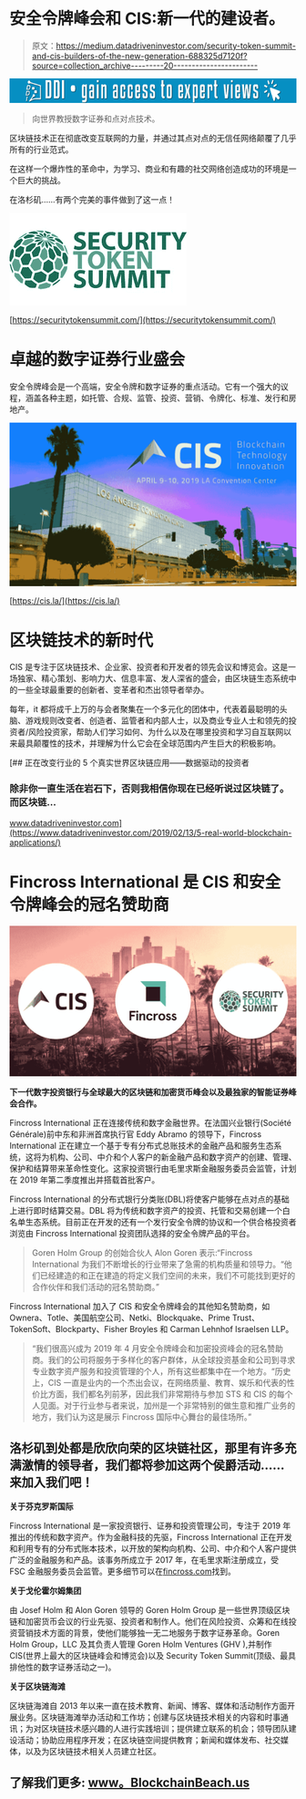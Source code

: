 # 安全令牌峰会和 CIS:新一代的建设者。

> 原文：<https://medium.datadriveninvestor.com/security-token-summit-and-cis-builders-of-the-new-generation-688325d7120f?source=collection_archive---------20----------------------->

[![](img/c9949ad390c40ebbbdb8c2f4d028f059.png)](http://www.track.datadriveninvestor.com/1B9E)

> 向世界教授数字证券和点对点技术。

区块链技术正在彻底改变互联网的力量，并通过其点对点的无信任网络颠覆了几乎所有的行业范式。

在这样一个爆炸性的革命中，为学习、商业和有趣的社交网络创造成功的环境是一个巨大的挑战。

在洛杉矶……有两个完美的事件做到了这一点！

![](img/354703e29cd923962cad32db9cd96e58.png)

[https://securitytokensummit.com/](https://securitytokensummit.com/)

# 卓越的数字证券行业盛会

安全令牌峰会是一个高端，安全令牌和数字证券的重点活动。它有一个强大的议程，涵盖各种主题，如托管、合规、监管、投资、营销、令牌化、标准、发行和房地产。

![](img/04c058151632d0d27cbb294696a21619.png)

[https://cis.la/](https://cis.la/)

# 区块链技术的新时代

CIS 是专注于区块链技术、企业家、投资者和开发者的领先会议和博览会。这是一场独家、精心策划、影响力大、信息丰富、发人深省的盛会，由区块链生态系统中的一些全球最重要的创新者、变革者和杰出领导者举办。

每年，it 都将成千上万的与会者聚集在一个多元化的团体中，代表着最聪明的头脑、游戏规则改变者、创造者、监管者和内部人士，以及商业专业人士和领先的投资者/风险投资家，帮助人们学习如何、为什么以及在哪里投资和学习自互联网以来最具颠覆性的技术，并理解为什么它会在全球范围内产生巨大的积极影响。

[](https://www.datadriveninvestor.com/2019/02/13/5-real-world-blockchain-applications/) [## 正在改变行业的 5 个真实世界区块链应用——数据驱动的投资者

### 除非你一直生活在岩石下，否则我相信你现在已经听说过区块链了。而区块链…

www.datadriveninvestor.com](https://www.datadriveninvestor.com/2019/02/13/5-real-world-blockchain-applications/) 

# Fincross International 是 CIS 和安全令牌峰会的冠名赞助商

![](img/b28b94db8e6e113476b91f6195bc4e79.png)

**下一代数字投资银行与全球最大的区块链和加密货币峰会以及最独家的智能证券峰会合作。**

Fincross International 正在连接传统和数字金融世界。在法国兴业银行(Société Générale)前中东和非洲首席执行官 Eddy Abramo 的领导下，Fincross International 正在建立一个基于专有分布式总账技术的金融产品和服务生态系统，这将为机构、公司、中介和个人客户的新金融产品和数字资产的创建、管理、保护和结算带来革命性变化。这家投资银行由毛里求斯金融服务委员会监管，计划在 2019 年第二季度推出并搭载首批客户。

Fincross International 的分布式银行分类账(DBL)将使客户能够在点对点的基础上进行即时结算交易。DBL 将为传统和数字资产的投资、托管和交易创建一个白名单生态系统。目前正在开发的还有一个发行安全令牌的协议和一个供合格投资者浏览由 Fincross International 投资团队选择的安全令牌产品的平台。

> Goren Holm Group 的创始合伙人 Alon Goren 表示:“Fincross International 为我们不断增长的行业带来了急需的机构质量和领导力。“他们已经建造的和正在建造的将定义我们空间的未来，我们不可能找到更好的合作伙伴和我们活动的冠名赞助商。”

Fincross International 加入了 CIS 和安全令牌峰会的其他知名赞助商，如 Ownera、Totle、美国航空公司、Netki、Blockquake、Prime Trust、TokenSoft、Blockparty、Fisher Broyles 和 Carman Lehnhof Israelsen LLP。

> “我们很高兴成为 2019 年 4 月安全令牌峰会和加密投资峰会的冠名赞助商。我们的公司将服务于多样化的客户群体，从全球投资基金和公司到寻求专业数字资产服务和投资管理的个人，所有这些都集中在一个地方。“历史上，CIS 一直是业内的一个杰出会议，在网络质量、教育、娱乐和代表的性价比方面，我们都名列前茅，因此我们非常期待与参加 STS 和 CIS 的每个人见面。对于行业参与者来说，加州是一个非常特别的做生意和推广业务的地方，我们认为这是展示 Fincross 国际中心舞台的最佳场所。”

## 洛杉矶到处都是欣欣向荣的区块链社区，那里有许多充满激情的领导者，我们都将参加这两个侯爵活动……来加入我们吧！

**关于芬克罗斯国际**

Fincross International 是一家投资银行、证券和投资管理公司，专注于 2019 年推出的传统和数字资产。作为金融科技的先驱，Fincross International 正在开发和利用专有的分布式账本技术，以开放的架构向机构、公司、中介和个人客户提供广泛的金融服务和产品。该事务所成立于 2017 年，在毛里求斯注册成立，受 FSC 金融服务委员会监管。更多细节可以在[fincross.com](https://hm.t.hubspotemail.net/e2t/c/*W2fbkF-46FyNNW2xpB_76VHDgq0/*W2x78qM7s0HjHW5kyjkK6-9Cpb0/5/f18dQhb0J5C3BZ3fV5Q5f699bZQHVX00V71f53_MTp9cZ3R5hFjW4cm2zw4mKLS-W3M3CVk49PHckW1JxwY51Ld4VbW3_QfJ73_YkBwW3P48s049Kwt1W1mp5Cq3K6j0kN4cJ2YP2c72GW43Xxsw3JML-hW3vd6mL3T0nsDVLG53r3H6xvkW2dyN845nQJNRW4fGC1K2dMbQJW3R4SSx3DQGFFW2nT8K04t3y7PW38tyVh3QRKdHW3b9yhQ22TMvmW2-kszT21qXM5W2KTNfV3T2Yw2W215Szz3QCBGLW3glkTT25dWj4W2WsvyK3Chg5FW2FYXpS3Ch_KGW2Tt9Zf3SX5dRW3yPLhY30FH5dW3t_yn22FHQ6tW2HZtCm3R4TymW2dMdxM2lh4ybN2XZgmKmSTJlW3P4GBh41Szx4N3_4l8sBzPlNVmVQh279ZFBQN9jl0pY25wL-W96HPsQ8zjNtTW5r7YVK1G1WTdD2lxqdPyXTf1ct9xR03)找到。

**关于戈伦霍尔姆集团**

由 Josef Holm 和 Alon Goren 领导的 Goren Holm Group 是一些世界顶级区块链和加密货币会议的行业先驱、投资者和制作人。他们在风险投资、众筹和在线投资营销技术方面的背景，使他们能够独一无二地服务于数字证券革命。Goren Holm Group，LLC 及其负责人管理 Goren Holm Ventures (GHV ),并制作 CIS(世界上最大的区块链峰会和博览会)以及 Security Token Summit(顶级、最具排他性的数字证券活动之一)。

**关于区块链海滩**

区块链海滩自 2013 年以来一直在技术教育、新闻、博客、媒体和活动制作方面开展业务。区块链海滩举办活动和工作坊；创建与区块链技术相关的内容和时事通讯；为对区块链技术感兴趣的人进行实践培训；提供建立联系的机会；领导团队建设活动；协助应用程序开发；在区块链空间提供教育；新闻和媒体发布、社交媒体，以及为区块链技术相关人员建立社区。

## 了解我们更多: [www。BlockchainBeach.us](https://www.blockchainbeach.us/)